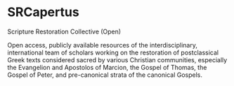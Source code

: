 # SRCapertus
Scripture Restoration Collective (Open)

Open access, publicly available resources of the interdisciplinary, international team of scholars working on the restoration of postclassical Greek texts considered sacred by various Christian communities, especially the Evangelion and Apostolos of Marcion, the Gospel of Thomas, the Gospel of Peter, and pre-canonical strata of the canonical Gospels.
